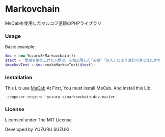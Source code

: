 # Markovchain
MeCabを使用したマルコフ連鎖のPHPライブラリ

### Usage

Basic example:

```php
$mc = new YuzuruS\Markovchain();
$text = '繁栄を築き上げた人類は、突如出現した“天敵”「巨人」により滅亡の淵に立たされた。生き残った人類は、「ウォール・マリア」、「ウォール・ローゼ」、「ウォール・シーナ」という巨大な三重の城壁の内側に生活圏を確保することで、辛うじてその命脈を保っていた。城壁による平和を得てから約100年後。いつしか人類は巨人の脅威を忘れ、平和な日々の生活に埋没していた。';
$mackovText = $mc->makeMarkovText($text);
```
### Installation

This Lib use [MeCab](http://mecab.googlecode.com/svn/trunk/mecab/doc/index.html)
At First, You must install MeCab.
And install this Lib.

```
 composer require 'yuzuru-s/markovchain:dev-master'
```

### License

Licensed under The MIT License

Developed by YUZURU SUZUKI
